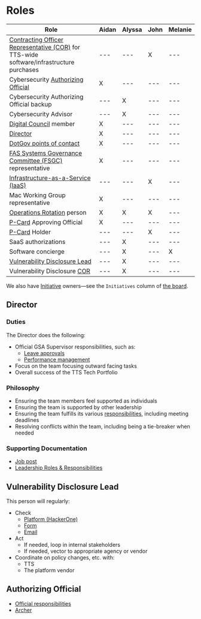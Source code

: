 # Roles

| Role                                                                                                                                                                            | Aidan | Alyssa | John | Melanie |
| ------------------------------------------------------------------------------------------------------------------------------------------------------------------------------- | ----- | ------ | ---- | ------- |
| [Contracting Officer Representative (COR)](https://docs.google.com/document/d/14xOFvIGwlG0Gbd52o1D4AyJ52RqzHpX91nfEYJKu5qQ/edit) for TTS-wide software/infrastructure purchases | ---   | ---    | X    | ---     |
| Cybersecurity [Authorizing Official](#authorizing-official)                                                                                                                     | X     | ---    | ---  | ---     |
| Cybersecurity Authorizing Official backup                                                                                                                                       | ---   | X      | ---  | ---     |
| Cybersecurity Advisor                                                                                                                                                           | ---   | X      | ---  | ---     |
| [Digital Council](https://docs.google.com/document/d/1v_kidGvpfVsMze-hJdaApI61Q3Vr6E-zZ5t79drnqIM/edit) member                                                                  | X     | ---    | ---  | ---     |
| [Director](#director)                                                                                                                                                           | X     | ---    | ---  | ---     |
| [DotGov points of contact](https://home.dotgov.gov/management/#points-of-contact)                                                                                               | X     | ---    | ---  | ---     |
| [FAS Systems Governance Committee (FSGC)](https://sites.google.com/a/gsa.gov/fas-systems-governance/home) representative                                                        | X     | ---    | ---  | ---     |
| [Infrastructure-as-a-Service (IaaS)](https://before-you-ship.18f.gov/infrastructure/)                                                                                           | ---   | ---    | X    | ---     |
| Mac Working Group representative                                                                                                                                                | X     | ---    | ---  | ---     |
| [Operations Rotation](ops_rotation.md) person                                                                                                                                   | X     | X      | X    | ---     |
| [P-Card](https://drive.google.com/drive/folders/1CkxpHq0mDFeAnXlaMQJ9RQOCioVHckgs) Approving Official                                                                           | X     | ---    | ---  | ---     |
| [P-Card](https://drive.google.com/drive/folders/1CkxpHq0mDFeAnXlaMQJ9RQOCioVHckgs) Holder                                                                                       | ---   | ---    | X    | ---     |
| SaaS authorizations                                                                                                                                                             | ---   | X      | ---  | ---     |
| Software concierge                                                                                                                                                              | ---   | X      | ---  | X       |
| [Vulnerability Disclosure Lead](#vulnerability-disclosure-lead)                                                                                                                 | ---   | X      | ---  | ---     |
| Vulnerability Disclosure [COR](https://docs.google.com/document/d/14xOFvIGwlG0Gbd52o1D4AyJ52RqzHpX91nfEYJKu5qQ/edit)                                                            | ---   | X      | ---  | ---     |

We also have [Initiative](workflow.md#structure) owners—see the `Initiatives` column of [the board](https://github.com/orgs/18F/projects/11?fullscreen=true).

## Director

### Duties

The Director does the following:

- Official GSA Supervisor responsibilities, such as:
  - [Leave approvals](https://handbook.tts.gsa.gov/leave/)
  - [Performance management](https://handbook.tts.gsa.gov/performance-management/)
- Focus on the team focusing outward facing tasks
- Overall success of the TTS Tech Portfolio

### Philosophy

- Ensuring the team members feel supported as individuals
- Ensuring the team is supported by other leadership
- Ensuring the team fulfills its various [responsibilities](https://handbook.tts.gsa.gov/tech-portfolio/), including meeting deadlines
- Resolving conflicts within the team, including being a tie-breaker when needed

### Supporting Documentation

- [Job post](https://join.tts.gsa.gov/join/technology-portfolio-director/)
- [Leadership Roles & Responsibilities](https://docs.google.com/document/d/1B4rtZd06w7ITABrjrGWRjAfU4f-go2jnuO_D0PokJMw/edit#heading=h.5lx1f0htbp8v)

## Vulnerability Disclosure Lead

This person will regularly:

- Check
  - [Platform (HackerOne)](https://hackerone.com/bugs)
  - [Form](https://docs.google.com/forms/d/e/1FAIpQLSdhr6REOq8QRZ3C2cRWVHWbjcGgdNL8_nVSGY1cBSl1-tfkWA/viewform)
  - [Email](https://groups.google.com/a/gsa.gov/forum/#!forum/tts-vulnerability-reports)
- Act
  - If needed, loop in internal stakeholders
  - If needed, vector to appropriate agency or vendor
- Coordinate on policy changes, etc. with:
  - TTS
  - The platform vendor

## Authorizing Official

- [Official responsibilities](https://www.gsa.gov/cdnstatic/ITSecurity21001L.pdf#page=18)
- [Archer](https://before-you-ship.18f.gov/ato/archer/)
